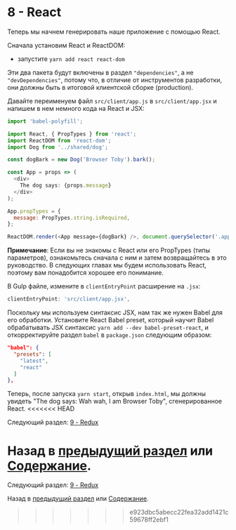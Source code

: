 # 8 - React

Теперь мы начнем генерировать наше приложение с помощью React.

Сначала установим React и ReactDOM:

- запустите `yarn add react react-dom`

Эти два пакета будут включены в раздел `"dependencies"`, а не `"devDependencies"`, потому что, в отличие от инструментов разработки, они должны быть в итоговой клиентской сборке (production).

Давайте переименуем файл `src/client/app.js` в `src/client/app.jsx` и напишем в нем немного кода на React и JSX:

```javascript
import 'babel-polyfill';

import React, { PropTypes } from 'react';
import ReactDOM from 'react-dom';
import Dog from '../shared/dog';

const dogBark = new Dog('Browser Toby').bark();

const App = props => (
  <div>
    The dog says: {props.message}
  </div>
);

App.propTypes = {
  message: PropTypes.string.isRequired,
};

ReactDOM.render(<App message={dogBark} />, document.querySelector('.app'));
```

**Примечание**: Если вы не знакомы с React или его PropTypes (типы параметров), ознакомьтесь сначала с ним и затем возвращайтесь в это руководство. В следующих главах мы будем использовать React, поэтому вам понадобится хорошее его понимание.

В Gulp файле, измените в `clientEntryPoint` расширение на `.jsx`:

```javascript
clientEntryPoint: 'src/client/app.jsx',
```

Поскольку мы используем синтаксис JSX, нам так же нужен Babel для его обработки.
Установите React Babel preset, который научит Babel обрабатывать JSX синтаксис
`yarn add --dev babel-preset-react`, и откорректируйте раздел `babel` в `package.json` следующим образом:

```json
"babel": {
  "presets": [
    "latest",
    "react"
  ]
},
```

Теперь, после запуска `yarn start`, открыв `index.html`, мы должны увидеть "The dog says: Wah wah, I am Browser Toby", сгенерированное React.
<<<<<<< HEAD



Следующий раздел: [9 - Redux](/tutorial/9-redux)

Назад в [предыдущий раздел](/tutorial/7-client-webpack) или [Содержание](/../../).
=======

Следующий раздел: [9 - Redux](/tutorial/9-redux)

Назад в [предыдущий раздел](/tutorial/7-client-webpack) или [Содержание](/../../#Содержание).
>>>>>>> e923dbc5abecc22fea32add1421c59678ff2ebf1
